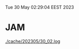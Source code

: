 Tue 30 May 02:29:04 EEST 2023
# JAM
<a href='./cache/202305/30_02.log'>./cache/202305/30_02.log</a>
